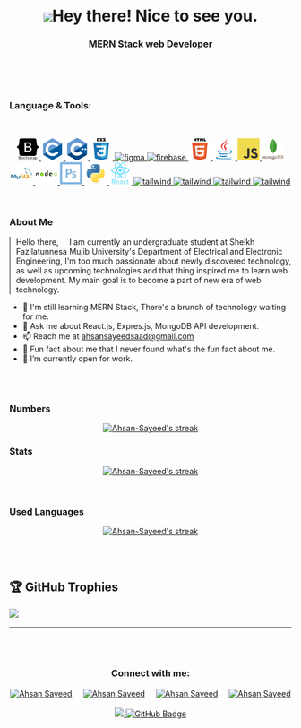 <img src="" alt="" /> </a><p align="center"> 


<h1 align="center"><img src="https://emojis.slackmojis.com/emojis/images/1531849430/4246/blob-sunglasses.gif?1531849430" width="30"/>Hey there! Nice to see you. </h1>

<h3 align="center"> MERN Stack web Developer</h3>
<br />
<br />


<br>

### Language & Tools:


<br/>
<p align="center"> <a href="https://getbootstrap.com" target="_blank" rel="noreferrer"> <img src="https://raw.githubusercontent.com/devicons/devicon/master/icons/bootstrap/bootstrap-plain-wordmark.svg" alt="bootstrap" width="40" height="40"/> </a> <a href="https://www.cprogramming.com/" target="_blank" rel="noreferrer"> <img src="https://raw.githubusercontent.com/devicons/devicon/master/icons/c/c-original.svg" alt="c" width="40" height="40"/> </a> <a href="https://www.w3schools.com/cpp/" target="_blank" rel="noreferrer"> <img src="https://raw.githubusercontent.com/devicons/devicon/master/icons/cplusplus/cplusplus-original.svg" alt="cplusplus" width="40" height="40"/> </a> <a href="https://www.w3schools.com/css/" target="_blank" rel="noreferrer"> <img src="https://raw.githubusercontent.com/devicons/devicon/master/icons/css3/css3-original-wordmark.svg" alt="css3" width="40" height="40"/> </a> <a href="https://www.figma.com/" target="_blank" rel="noreferrer"> <img src="https://www.vectorlogo.zone/logos/figma/figma-icon.svg" alt="figma" width="40" height="40"/> </a> <a href="https://firebase.google.com/" target="_blank" rel="noreferrer"> <img src="https://www.vectorlogo.zone/logos/firebase/firebase-icon.svg" alt="firebase" width="40" height="40"/> </a> <a href="https://www.w3.org/html/" target="_blank" rel="noreferrer"> <img src="https://raw.githubusercontent.com/devicons/devicon/master/icons/html5/html5-original-wordmark.svg" alt="html5" width="40" height="40"/> </a> <a href="https://www.java.com" target="_blank" rel="noreferrer"> <img src="https://raw.githubusercontent.com/devicons/devicon/master/icons/java/java-original.svg" alt="java" width="40" height="40"/> </a> <a href="https://developer.mozilla.org/en-US/docs/Web/JavaScript" target="_blank" rel="noreferrer"> <img src="https://raw.githubusercontent.com/devicons/devicon/master/icons/javascript/javascript-original.svg" alt="javascript" width="40" height="40"/> </a> <a href="https://www.mongodb.com/" target="_blank" rel="noreferrer"> <img src="https://raw.githubusercontent.com/devicons/devicon/master/icons/mongodb/mongodb-original-wordmark.svg" alt="mongodb" width="40" height="40"/> </a> <a href="https://www.mysql.com/" target="_blank" rel="noreferrer"> <img src="https://raw.githubusercontent.com/devicons/devicon/master/icons/mysql/mysql-original-wordmark.svg" alt="mysql" width="40" height="40"/> </a> <a href="https://nodejs.org" target="_blank" rel="noreferrer"> <img src="https://raw.githubusercontent.com/devicons/devicon/master/icons/nodejs/nodejs-original-wordmark.svg" alt="nodejs" width="40" height="40"/> </a> <a href="https://www.photoshop.com/en" target="_blank" rel="noreferrer"> <img src="https://raw.githubusercontent.com/devicons/devicon/master/icons/photoshop/photoshop-line.svg" alt="photoshop" width="40" height="40"/> </a> <a href="https://www.python.org" target="_blank" rel="noreferrer"> <img src="https://raw.githubusercontent.com/devicons/devicon/master/icons/python/python-original.svg" alt="python" width="40" height="40"/> </a> <a href="https://reactjs.org/" target="_blank" rel="noreferrer"> <img src="https://raw.githubusercontent.com/devicons/devicon/master/icons/react/react-original-wordmark.svg" alt="react" width="40" height="40"/> </a> <a href="https://tailwindcss.com/" target="_blank" rel="noreferrer"> <img src="https://www.vectorlogo.zone/logos/tailwindcss/tailwindcss-icon.svg" alt="tailwind" width="40" height="40"/> </a> <a href="https://www.typescriptlang.org/" target="_blank" rel="noreferrer"> <img src="https://upload.wikimedia.org/wikipedia/commons/thumb/4/4c/Typescript_logo_2020.svg/640px-Typescript_logo_2020.svg.png" alt="tailwind" width="40" height="40"/> </a><a href="https://redux.js.org/" target="_blank" rel="noreferrer"> <img src="https://d33wubrfki0l68.cloudfront.net/0834d0215db51e91525a25acf97433051f280f2f/c30f5/img/redux.svg" alt="tailwind" width="40" height="40"/> </a><a href="https://socket.io/" target="_blank" rel="noreferrer"> <img src="https://socket.io/images/logo-dark.svg" alt="tailwind" width="40" height="40"/> </a>
 
</p>
<br/>


### About Me
<p style="border-left:2px solid grey; padding-left:10px">
 Hello there,<img src="https://media.giphy.com/media/hvRJCLFzcasrR4ia7z/giphy.gif" width="15px" height="15px" >  I am currently an undergraduate student at Sheikh Fazilatunnesa Mujib University's Department of Electrical and Electronic Engineering, I'm too much passionate about newly discovered technology, as well as upcoming technologies and that thing inspired me to learn web development. My main goal is to become a part of new era of web technology. 
</p>

<ul>
<li>🌱 I'm still learning MERN Stack, There's a brunch of technology waiting for me.</li>

<li>💬 Ask me about React.js, Expres.js, MongoDB API development.</li>

<li>📫 Reach me at <a href="mailto:ahsansayeedsaad@gmail.com">ahsansayeedsaad@gmail.com</a></li>
<li>🥳 Fun fact about me that I never found what's the fun fact about me.</li>
<li>👯 I’m currently open for work.</li>
</ul>
<br/>
<br />

### Numbers
<p align="center">
    <a href="">
        <img title="🔥 GitHub status git.io/streak-stats" alt="Ahsan-Sayeed's streak" src="https://github-readme-streak-stats.herokuapp.com/?user=Ahsan-Sayeed&theme=black-ice&hide_border=true&stroke=0000&background=0D1117"/>
    </a>
</p>


### Stats
<p align="center">
    <a href="">
        <img title="🔥 Get streak stats for your profile at git.io/streak-stats" alt="Ahsan-Sayeed's streak" src="https://github-readme-stats.vercel.app/api?username=Ahsan-Sayeed&theme=darcula&show_icons=true&hide_border=true&count_private=true&bg_color=0D1117"/>
    </a>
</p>

<br />

### Used Languages
<p align="center">
    <a href="">
        <img title="Get streak stats for your profile at git.io/streak-stats" alt="Ahsan-Sayeed's streak" src="https://github-readme-stats.vercel.app/api/top-langs/?username=Ahsan-Sayeed&theme=react&show_icons=true&hide_border=true&layout=compact&bg_color=0D1117"/>
    </a>
</p>

<br />
<br />


## 🏆 GitHub Trophies
![](https://github-profile-trophy.vercel.app/?username=Ahsan-Sayeed&theme=dracula&no-frame=true&no-bg=false&margin-w=60)

---

<br/> <br/>

<h3 align="center">Connect with me:</h3>
<p align="center">
<a href="https://www.linkedin.com/in/ahsan-sayeed-9b21331b6" target="blank"><img align="center" src="https://raw.githubusercontent.com/rahuldkjain/github-profile-readme-generator/master/src/images/icons/Social/linked-in-alt.svg" alt="Ahsan Sayeed" height="25" width="34" /></a>&nbsp;&nbsp;&nbsp;&nbsp;
<a href="https://www.facebook.com/ahsansayeed.saad" target="blank"><img align="center" src="https://raw.githubusercontent.com/rahuldkjain/github-profile-readme-generator/master/src/images/icons/Social/facebook.svg" alt="Ahsan Sayeed" height="25" width="25" /></a>&nbsp;&nbsp;&nbsp;&nbsp;
<a href="https://twitter.com/AhsanSayeedSaad" target="blank"><img align="center" src="https://raw.githubusercontent.com/rahuldkjain/github-profile-readme-generator/master/src/images/icons/Social/twitter.svg" alt="Ahsan Sayeed" height="30" width="30"/></a>&nbsp;&nbsp;&nbsp;&nbsp;
 <a href="https://stackoverflow.com/users/20014564/ahsan-sayeed" target="blank"><img align="center" src="https://www.vectorlogo.zone/logos/stackoverflow/stackoverflow-icon.svg" alt="Ahsan Sayeed" height="30" width="30"/></a>
 <br /> <br />
 <a href="https://github.com/Ahsan-Sayeed/github-profile-views-counter">
    <img src="https://komarev.com/ghpvc/?username=Ahsan-Sayeed">
</a>
<a href="https://github.com/Ahsan-Sayeed?tab=followers"><img src="https://img.shields.io/github/followers/Ahsan-Sayeed?label=Followers&style=social" alt="GitHub Badge"></a>
 
</p>
<br>
<br />




